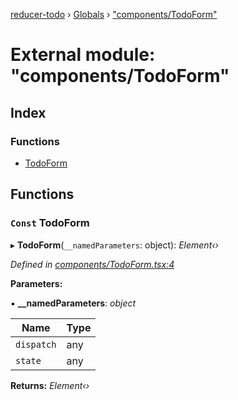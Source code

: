 [reducer-todo](../README.md) › [Globals](../globals.md) › ["components/TodoForm"](_components_todoform_.md)

# External module: "components/TodoForm"

## Index

### Functions

* [TodoForm](_components_todoform_.md#const-todoform)

## Functions

### `Const` TodoForm

▸ **TodoForm**(`__namedParameters`: object): *Element‹›*

*Defined in [components/TodoForm.tsx:4](https://github.com/fwesss/reducer-todo/blob/dca7223/reducer-todo/src/components/TodoForm.tsx#L4)*

**Parameters:**

▪ **__namedParameters**: *object*

Name | Type |
------ | ------ |
`dispatch` | any |
`state` | any |

**Returns:** *Element‹›*
